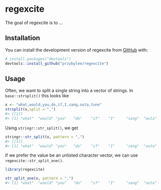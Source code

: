 
<!-- README.md is generated from README.Rmd. Please edit that file -->

# regexcite

<!-- badges: start -->
<!-- badges: end -->

The goal of regexcite is to …

## Installation

You can install the development version of regexcite from
[GitHub](https://github.com/) with:

``` r
# install.packages("devtools")
devtools::install_github("przybylee/regexcite")
```

## Usage

Often, we want to split a single string into a vector of strings. In
`base::strsplit()` this looks like

``` r
x <- "what,would,you,do,if,I,sang,outa,tune"
strsplit(x,split = ",")
#> [[1]]
#> [1] "what"  "would" "you"   "do"    "if"    "I"     "sang"  "outa"  "tune"
```

Using `stringr::str_split()`, we get

``` r
stringr::str_split(x, pattern = ",")
#> [[1]]
#> [1] "what"  "would" "you"   "do"    "if"    "I"     "sang"  "outa"  "tune"
```

If we prefer the value be an unlisted character vector, we can use
`regexcite::str_split_one()`.

``` r
library(regexcite)

str_split_one(x, pattern = ",")
#> [1] "what"  "would" "you"   "do"    "if"    "I"     "sang"  "outa"  "tune"
```
